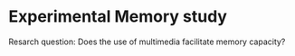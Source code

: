 #  Experimental Memory study
Resarch question: Does the use of multimedia facilitate memory capacity? 
